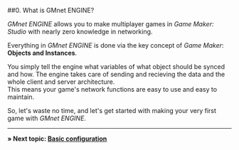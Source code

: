 ##0. What is GMnet ENGINE?

*GMnet ENGINE* allows you to make multiplayer games in *Game Maker: Studio* with nearly zero knowledge in networking.

Everything in *GMnet ENGINE* is done via the key concept of *Game Maker*: **Objects and Instances**.

You simply tell the engine what variables of what object should be synced and how. The engine takes care of sending and recieving the data and the whole client and server architecture.  
This means your game's network functions are easy to use and easy to maintain.

So, let's waste no time, and let's get started with making your very first game with *GMnet ENGINE*.

---

**» Next topic: [Basic configuration](tutorial/1_config)**